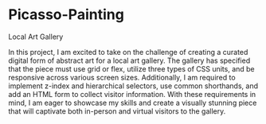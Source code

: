 # Picasso-Painting
Local Art Gallery

In this project, I am excited to take on the challenge of creating a curated digital form of abstract art for a local art gallery. The gallery has specified that the piece must use grid or flex, utilize three types of CSS units, and be responsive across various screen sizes. Additionally, I am required to implement z-index and hierarchical selectors, use common shorthands, and add an HTML form to collect visitor information. With these requirements in mind, I am eager to showcase my skills and create a visually stunning piece that will captivate both in-person and virtual visitors to the gallery.
